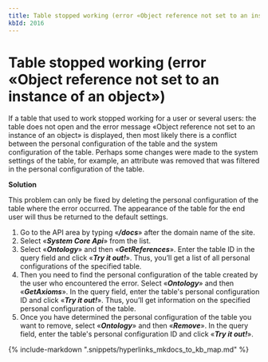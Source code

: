 ```yaml
---
title: Table stopped working (error «Object reference not set to an instance of an object»)
kbId: 2016
---
```



# Table stopped working (error «Object reference not set to an instance of an object»)

If a table that used to work stopped working for a user or several users: the table does not open and the error message «Object reference not set to an instance of an object» is displayed, then most likely there is a conflict between the personal configuration of the table and the system configuration of the table. Perhaps some changes were made to the system settings of the table, for example, an attribute was removed that was filtered in the personal configuration of the table.

**Solution**

This problem can only be fixed by deleting the personal configuration of the table where the error occurred. The appearance of the table for the end user will thus be returned to the default settings.

1. Go to the API area by typing «***/docs***» after the domain name of the site.
2. Select «***System Core Api***» from the list.
3. Select «***Ontology***» and then «***GetReferences***». Enter the table ID in the query field and click «***Try it out!***». Thus, you’ll get a list of all personal configurations of the specified table.
4. Then you need to find the personal configuration of the table created by the user who encountered the error. Select «***Ontology***» and then «***GetAxioms***». In the query field, enter the table's personal configuration ID and click «***Try it out!***». Thus, you’ll get information on the specified personal configuration of the table.
5. Once you have determined the personal configuration of the table you want to remove, select «***Ontology***» and then «***Remove***». In the query field, enter the table's personal configuration ID and click «***Try it out!***».

{% include-markdown ".snippets/hyperlinks_mkdocs_to_kb_map.md" %}
